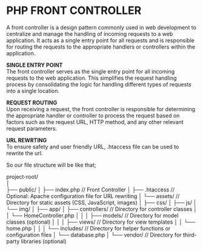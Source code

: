 <h1>PHP FRONT CONTROLLER</h1>

A front controller is a design pattern commonly used in web development to centralize and manage the handling of incoming requests to a web application. It acts as a single entry point for all requests and is responsible for routing the requests to the appropriate handlers or controllers within the application.

<b>SINGLE ENTRY POINT</b><br />
The front controller serves as the single entry point for all incoming requests to the web application. This simplifies the request handling process by consolidating the logic for handling different types of requests into a single location.

<b>REQUEST ROUTING</b><br />
Upon receiving a request, the front controller is responsible for determining the appropriate handler or controller to process the request based on factors such as the request URL, HTTP method, and any other relevant request parameters.

<b>URL REWRTING</b><br />
To ensure safety and user friendly URL, .htaccess file can be used to rewrite the url. 

So our file structure will be like that;


project-root/<br />
│<br />
├── public/
│   ├── index.php       // Front Controller
│   ├── .htaccess       // Optional: Apache configuration file for URL rewriting
│   └── assets/         // Directory for static assets (CSS, JavaScript, images)
│       ├── css/
│       ├── js/
│       └── img/
│
├── app/
│   ├── controllers/    // Directory for controller classes
│   │   └── HomeController.php
│   │
│   ├── models/         // Directory for model classes (optional)
│   │
│   ├── views/          // Directory for view templates
│   │   └── home.php
│   │
│   └── includes/       // Directory for helper functions or configuration files
│       └── database.php
│
└── vendor/             // Directory for third-party libraries (optional)



